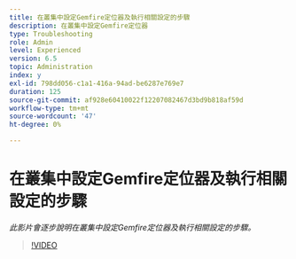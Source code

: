 ```yaml
---
title: 在叢集中設定Gemfire定位器及執行相關設定的步驟
description: 在叢集中設定Gemfire定位器
type: Troubleshooting
role: Admin
level: Experienced
version: 6.5
topic: Administration
index: y
exl-id: 798dd056-c1a1-416a-94ad-be6287e769e7
duration: 125
source-git-commit: af928e60410022f12207082467d3bd9b818af59d
workflow-type: tm+mt
source-wordcount: '47'
ht-degree: 0%

---
```


# 在叢集中設定Gemfire定位器及執行相關設定的步驟

*此影片會逐步說明在叢集中設定Gemfire定位器及執行相關設定的步驟。*

>[!VIDEO](https://video.tv.adobe.com/v/335544?quality=12&learn=on)
